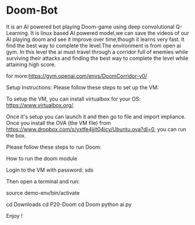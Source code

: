 # Doom-Bot
It is an AI powered bot playing Doom-game using deep convolutional Q-Learning.
It is linux based AI powered model,we can save the videos of our AI playing doom and see it improve over time,though it learns very fast.
It find the best way to complete the level.The environment is from open ai gym.
In this level the ai must travel through a corridor full of enemies while surviving their attacks and finding the best way to complete the level while attaining high score.

for more:https://gym.openai.com/envs/DoomCorridor-v0/

Setup Instructions:
Please follow these steps to set up the VM: 

To setup the VM, you can install virtualbox for your OS: https://www.virtualbox.org/.

Once it's setup you can launch it and then go to file and import impliance. Once you install the OVA (the VM file) from https://www.dropbox.com/s/yxtfe4jjit04icy/Ubuntu.ova?dl=0, you can run the box. 


Please follow these steps to run Doom:


How to run the doom module

Login to the VM with password: sds

Then open a terminal and run:

source demo-env/bin/activate

cd Downloads
cd P20-Doom
cd Doom
python ai.py


Enjoy !
